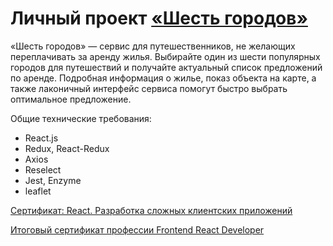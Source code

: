 # Личный проект [«Шесть городов»](https://six-cities-app.herokuapp.com/)

«Шесть городов» — сервис для путешественников, не желающих переплачивать за аренду жилья. Выбирайте один из шести популярных городов для путешествий и получайте актуальный список предложений по аренде. Подробная информация о жилье, показ объекта на карте, а также лаконичный интерфейс сервиса помогут быстро выбрать оптимальное предложение.

Общие технические требования:
* React.js
* Redux, React-Redux
* Axios
* Reselect
* Jest, Enzyme
* leaflet


[Сертификат: React. Разработка сложных клиентских приложений](https://assets.htmlacademy.ru/certificates/intensive/171/1052393.pdf?1605687300)

[Итоговый сертификат профессии Frontend React Developer](https://assets.htmlacademy.ru/certificates/profession/13/1052393.pdf?1605687308)
